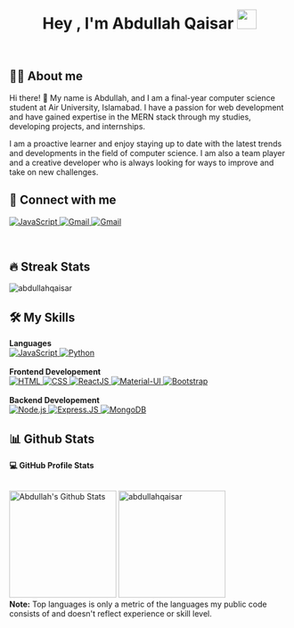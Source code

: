<h1 align="center">Hey , I'm Abdullah Qaisar <img src="https://media.giphy.com/media/hvRJCLFzcasrR4ia7z/giphy.gif"
        width="35"></h1>

<br>

## :sassy_man: About me
Hi there! 👋 My name is Abdullah, and I am a final-year computer science student at Air University, Islamabad. I have a
passion for web development and have gained expertise in the MERN stack through my studies, developing projects, and
internships.

I am a proactive learner and enjoy staying up to date with the latest trends and developments in the field of computer
science. I am also a team player and a creative developer who is always looking for ways to improve and take on new challenges.
<br>

## 👯 Connect with me
<p>
    <a href="https://www.linkedin.com/in/abdullahqaisarr/" target="_blank">
        <img alt="JavaScript"
            src="https://img.shields.io/badge/LinkedIn-0077B5?style=for-the-badge&logo=linkedin&logoColor=white">
    </a>
    <a href="https://mail.google.com/mail/?view=cm&fs=1&to=abdullahqaisarr@gmail.com" target="_blank">
        <img alt="Gmail" src="https://img.shields.io/badge/Gmail-D14836?style=for-the-badge&logo=gmail&logoColor=white">
    </a>
    <a href="https://github.com/abdullahqaisar" target="_blank">
        <img alt="Gmail"
            src="https://img.shields.io/badge/GitHub-100000?style=for-the-badge&logo=github&logoColor=white">
    </a>
</p>

<br>

## 🔥 Streak Stats
<p><img src="https://github-readme-streak-stats.herokuapp.com/?user=abdullahqaisar&theme=algolia"
        alt="abdullahqaisar" /></p>

## 🛠️ My Skills

<p>
    <summary><b>Languages</b></summary>
    <a href="https://developer.mozilla.org/en-US/docs/Web/JavaScript" target="_blank">
        <img alt="JavaScript"
            src="https://img.shields.io/badge/javascript-%23323330.svg?style=for-the-badge&logo=javascript&logoColor=%23F7DF1E">
    </a>
    <a href="https://www.python.org" target="_blank">
        <img alt="Python"
            src="https://img.shields.io/badge/python-3670A0?style=for-the-badge&logo=python&logoColor=ffdd54">
    </a>
    <br />
    <br />
    <summary><b>Frontend Developement</b></summary>
    <a href="https://www.w3.org/html/" target="_blank">
        <img alt="HTML"
            src="https://img.shields.io/badge/html5-%23E34F26.svg?style=for-the-badge&logo=html5&logoColor=white">
    </a>
    <a href="https://www.w3schools.com/css/" target="_blank">
        <img alt="CSS"
            src="https://img.shields.io/badge/css3-%231572B6.svg?style=for-the-badge&logo=css3&logoColor=white">
    </a>
    <a href="https://www.w3schools.com/react/" target="_blank">
        <img alt="ReactJS"
            src="https://img.shields.io/badge/react-%2320232a.svg?style=for-the-badge&logo=react&logoColor=%2361DAFB">
    </a>
    <a href="https://mui.com/" target="_blank">
        <img alt="Material-UI"
            src="https://img.shields.io/badge/MUI-%230081CB.svg?style=for-the-badge&logo=mui&logoColor=white">
    </a>
    <a href="https://getbootstrap.com/" target="_blank">
        <img alt="Bootstrap"
            src="https://img.shields.io/badge/bootstrap-%23563D7C.svg?style=for-the-badge&logo=bootstrap&logoColor=white">
    </a>
    <br />
    <br />
    <summary><b>Backend Developement</b></summary>
    <a href="https://nodejs.org/en/" target="_blank">
        <img alt="Node.js"
            src="https://img.shields.io/badge/Node.js-43853D?style=for-the-badge&logo=node.js&logoColor=white">
    </a>
    <a href="https://nodejs.org/en/" target="_blank">
        <img alt="Express.JS" src="https://img.shields.io/badge/Express.js-404D59?style=for-the-badge">
    </a>
    <a href="https://nodejs.org/en/" target="_blank">
        <img alt="MongoDB"
            src="https://img.shields.io/badge/MongoDB-4EA94B?style=for-the-badge&logo=mongodb&logoColor=white">
    </a>
</p>

## 📊 Github Stats

<summary><b>💻 GitHub Profile Stats</b></summary>
<br />
<p>
    <a href="https://github.com/anuraghazra/github-readme-stats"><img alt="Abdullah's Github Stats"
            src="https://github-readme-stats.vercel.app/api?username=abdullahqaisar&show_icons=true&count_private=true&theme=algolia"
            height="192px" /></a>
    <img src="https://github-readme-stats.vercel.app/api/top-langs?username=abdullahqaisar&langs_count=10&show_icons=true&locale=en&layout=compact&theme=algolia"
        alt="abdullahqaisar" height="192px" />
    <br />
    <b>Note:</b> Top languages is only a metric of the languages my public code consists of and doesn't reflect
    experience or skill level.
</p>
